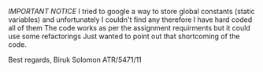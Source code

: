 *IMPORTANT NOTICE*
I tried to google a way to store global constants (static variables) and unfortunately
I couldn't find any therefore I have hard coded all of them
The code works as per the assignment requirments but it could use some refactorings
Just wanted to point out that shortcoming of the code.

Best regards,
Biruk Solomon
ATR/5471/11